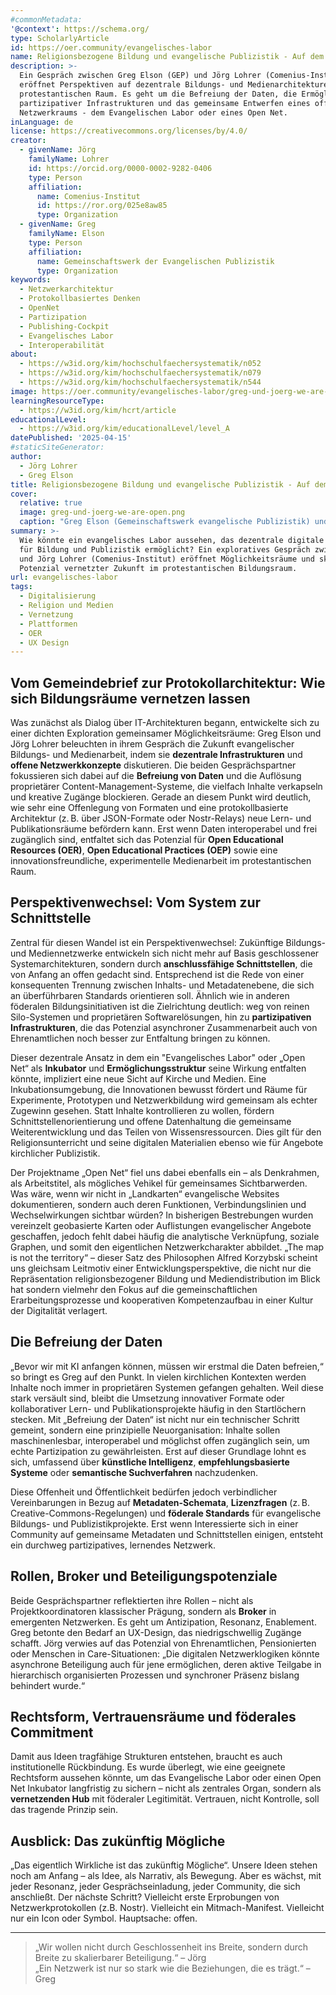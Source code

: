 ```yaml
---
#commonMetadata:
'@context': https://schema.org/
type: ScholarlyArticle
id: https://oer.community/evangelisches-labor
name: Religionsbezogene Bildung und evangelische Publizistik - Auf dem Weg zu einem offenen Netzwerk als neue Ermöglichungsstruktur
description: >-
  Ein Gespräch zwischen Greg Elson (GEP) und Jörg Lohrer (Comenius-Institut)
  eröffnet Perspektiven auf dezentrale Bildungs- und Medienarchitekturen im
  protestantischen Raum. Es geht um die Befreiung der Daten, die Ermöglichung
  partizipativer Infrastrukturen und das gemeinsame Entwerfen eines offenen
  Netzwerkraums - dem Evangelischen Labor oder eines Open Net.
inLanguage: de
license: https://creativecommons.org/licenses/by/4.0/
creator:
  - givenName: Jörg
    familyName: Lohrer
    id: https://orcid.org/0000-0002-9282-0406
    type: Person
    affiliation:
      name: Comenius-Institut
      id: https://ror.org/025e8aw85
      type: Organization
  - givenName: Greg
    familyName: Elson
    type: Person
    affiliation:
      name: Gemeinschaftswerk der Evangelischen Publizistik
      type: Organization
keywords:
  - Netzwerkarchitektur
  - Protokollbasiertes Denken
  - OpenNet
  - Partizipation
  - Publishing-Cockpit
  - Evangelisches Labor
  - Interoperabilität
about:
  - https://w3id.org/kim/hochschulfaechersystematik/n052
  - https://w3id.org/kim/hochschulfaechersystematik/n079
  - https://w3id.org/kim/hochschulfaechersystematik/n544
image: https://oer.community/evangelisches-labor/greg-und-joerg-we-are-open.png
learningResourceType:
  - https://w3id.org/kim/hcrt/article
educationalLevel:
  - https://w3id.org/kim/educationalLevel/level_A
datePublished: '2025-04-15'
#staticSiteGenerator:
author:
  - Jörg Lohrer
  - Greg Elson
title: Religionsbezogene Bildung und evangelische Publizistik - Auf dem Weg zu einem offenen Netzwerk als neue Ermöglichungsstruktur
cover:
  relative: true
  image: greg-und-joerg-we-are-open.png
  caption: "Greg Elson (Gemeinschaftswerk evangelische Publizistik) und Jörg Lohrer (Comenius-Institut) mit Schriftzug 'We are open' - Screenshot Zoom-Videokonferenz)"
summary: >-
  Wie könnte ein evangelisches Labor aussehen, das dezentrale digitale Infrastrukturen
  für Bildung und Publizistik ermöglicht? Ein exploratives Gespräch zwischen Greg Elson (GEP)
  und Jörg Lohrer (Comenius-Institut) eröffnet Möglichkeitsräume und skizziert das
  Potenzial vernetzter Zukunft im protestantischen Bildungsraum.
url: evangelisches-labor
tags:
  - Digitalisierung
  - Religion und Medien
  - Vernetzung
  - Plattformen
  - OER
  - UX Design
---
```


## Vom Gemeindebrief zur Protokollarchitektur: Wie sich Bildungsräume vernetzen lassen

Was zunächst als Dialog über IT-Architekturen begann, entwickelte sich zu einer dichten Exploration gemeinsamer Möglichkeitsräume: Greg Elson und Jörg Lohrer beleuchten in ihrem Gespräch die Zukunft evangelischer Bildungs- und Medienarbeit, indem sie **dezentrale Infrastrukturen** und **offene Netzwerkkonzepte** diskutieren. 
Die beiden Gesprächspartner fokussieren sich dabei auf die **Befreiung von Daten** und die Auflösung proprietärer Content-Management-Systeme, die vielfach Inhalte verkapseln und kreative Zugänge blockieren. Gerade an diesem Punkt wird deutlich, wie sehr eine Offenlegung von Formaten und eine protokollbasierte Architektur (z. B. über JSON-Formate oder Nostr-Relays) neue Lern- und Publikationsräume befördern kann. Erst wenn Daten interoperabel und frei zugänglich sind, entfaltet sich das Potenzial für **Open Educational Resources (OER)**, **Open Educational Practices (OEP)** sowie eine innovationsfreundliche, experimentelle Medienarbeit im protestantischen Raum.

## Perspektivenwechsel: Vom System zur Schnittstelle

Zentral für diesen Wandel ist ein Perspektivenwechsel: Zukünftige Bildungs- und Mediennetzwerke entwickeln sich nicht mehr auf Basis geschlossener Systemarchitekturen, sondern durch **anschlussfähige Schnittstellen**, die von Anfang an offen gedacht sind. Entsprechend ist die Rede von einer konsequenten Trennung zwischen Inhalts- und Metadatenebene, die sich an überführbaren Standards orientieren soll. Ähnlich wie in anderen föderalen Bildungsinitiativen ist die Zielrichtung deutlich: weg von reinen Silo-Systemen und proprietären Softwarelösungen, hin zu **partizipativen Infrastrukturen**, die das Potenzial asynchroner Zusammenarbeit auch von Ehrenamtlichen noch besser zur Entfaltung bringen zu können.

Dieser dezentrale Ansatz in dem ein "Evangelisches Labor" oder „Open Net“ als **Inkubator** und **Ermöglichungsstruktur** seine Wirkung entfalten könnte, impliziert eine neue Sicht auf Kirche und Medien. Eine Inkubationsumgebung, die Innovationen bewusst fördert und Räume für Experimente, Prototypen und Netzwerkbildung wird gemeinsam als echter Zugewinn gesehen. Statt Inhalte kontrollieren zu wollen, fördern Schnittstellenorientierung und offene Datenhaltung die gemeinsame Weiterentwicklung und das Teilen von Wissensressourcen. Dies gilt für den Religionsunterricht und seine digitalen Materialien ebenso wie für Angebote kirchlicher Publizistik.

Der Projektname „Open Net“ fiel uns dabei ebenfalls ein – als Denkrahmen, als Arbeitstitel, als mögliches Vehikel für gemeinsames Sichtbarwerden. Was wäre, wenn wir nicht in „Landkarten“ evangelische Websites dokumentieren, sondern auch deren Funktionen, Verbindungslinien und Wechselwirkungen sichtbar würden? In bisherigen Bestrebungen wurden vereinzelt geobasierte Karten oder Auflistungen evangelischer Angebote geschaffen, jedoch fehlt dabei häufig die analytische Verknüpfung, soziale Graphen, und somit den eigentlichen Netzwerkcharakter abbildet. „The map is not the territory“ – dieser Satz des Philosophen Alfred Korzybski scheint uns gleichsam Leitmotiv einer Entwicklungsperspektive, die nicht nur die Repräsentation religionsbezogener Bildung und Mediendistribution im Blick hat sondern vielmehr den Fokus auf die gemeinschaftlichen Erarbeitungsprozesse und kooperativen Kompetenzaufbau in einer Kultur der Digitalität verlagert.

## Die Befreiung der Daten

„Bevor wir mit KI anfangen können, müssen wir erstmal die Daten befreien,“ so bringt es Greg auf den Punkt. In vielen kirchlichen Kontexten werden Inhalte noch immer in proprietären Systemen gefangen gehalten. Weil diese stark versäult sind, bleibt die Umsetzung innovativer Formate oder kollaborativer Lern- und Publikationsprojekte häufig in den Startlöchern stecken. Mit „Befreiung der Daten“ ist nicht nur ein technischer Schritt gemeint, sondern eine prinzipielle Neuorganisation: Inhalte sollen maschinenlesbar, interoperabel und möglichst offen zugänglich sein, um echte Partizipation zu gewährleisten. Erst auf dieser Grundlage lohnt es sich, umfassend über **künstliche Intelligenz**, **empfehlungsbasierte Systeme** oder **semantische Suchverfahren** nachzudenken.

Diese Offenheit und Öffentlichkeit bedürfen jedoch verbindlicher Vereinbarungen in Bezug auf **Metadaten-Schemata**, **Lizenzfragen** (z. B. Creative-Commons-Regelungen) und **föderale Standards** für evangelische Bildungs- und Publizistikprojekte. Erst wenn Interessierte sich in einer Community auf gemeinsame Metadaten und Schnittstellen einigen, entsteht ein durchweg partizipatives, lernendes Netzwerk.

## Rollen, Broker und Beteiligungspotenziale

Beide Gesprächspartner reflektierten ihre Rollen – nicht als Projektkoordinatoren klassischer Prägung, sondern als **Broker** in emergenten Netzwerken. Es geht um Antizipation, Resonanz, Enablement. Greg betonte den Bedarf an UX-Design, das niedrigschwellig Zugänge schafft. Jörg verwies auf das Potenzial von Ehrenamtlichen, Pensionierten oder Menschen in Care-Situationen: „Die digitalen Netzwerklogiken könnte asynchrone Beteiligung auch für jene ermöglichen, deren aktive Teilgabe in hierarchisch organisierten Prozessen und synchroner Präsenz bislang behindert wurde.“

## Rechtsform, Vertrauensräume und föderales Commitment

Damit aus Ideen tragfähige Strukturen entstehen, braucht es auch institutionelle Rückbindung. Es wurde überlegt, wie eine geeignete Rechtsform aussehen könnte, um das Evangelische Labor oder einen Open Net Inkubator langfristig zu sichern – nicht als zentrales Organ, sondern als **vernetzenden Hub** mit föderaler Legitimität. Vertrauen, nicht Kontrolle, soll das tragende Prinzip sein.

## Ausblick: Das zukünftig Mögliche

„Das eigentlich Wirkliche ist das zukünftig Mögliche“. Unsere Ideen stehen noch am Anfang – als Idee, als Narrativ, als Bewegung. Aber es wächst, mit jeder Resonanz, jeder Gesprächseinladung, jeder Community, die sich anschließt. Der nächste Schritt? Vielleicht erste Erprobungen von Netzwerkprotokollen (z.B. Nostr). Vielleicht ein Mitmach-Manifest. Vielleicht nur ein Icon oder Symbol. Hauptsache: offen.

---

> „Wir wollen nicht durch Geschlossenheit ins Breite, sondern durch Breite zu skalierbarer Beteiligung.“ – Jörg  
> „Ein Netzwerk ist nur so stark wie die Beziehungen, die es trägt.“ – Greg 